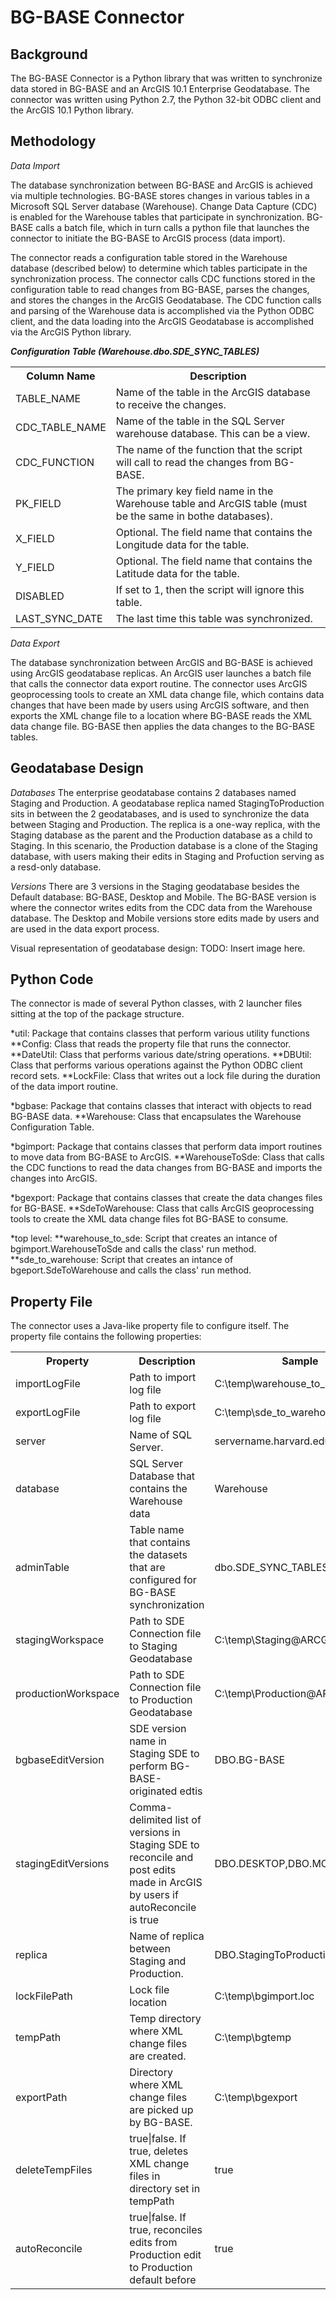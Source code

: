 BG-BASE Connector
================================

Background
----------

The BG-BASE Connector is a Python library that was written to synchronize data stored in BG-BASE and an ArcGIS 10.1 Enterprise Geodatabase.
The connector was written using Python 2.7, the Python 32-bit ODBC client and the ArcGIS 10.1 Python library.

Methodology
-----------

*Data Import*

The database synchronization between BG-BASE and ArcGIS is achieved via multiple technologies. BG-BASE stores changes in various tables in a Microsoft SQL Server database (Warehouse). Change Data Capture (CDC) is enabled for the Warehouse tables that participate in synchronization. BG-BASE calls a batch file, which in turn calls a python file that launches the connector to initiate the BG-BASE to ArcGIS process (data import).

The connector reads a configuration table stored in the Warehouse database (described below) to determine which tables participate in the synchronization process. The connector calls CDC functions stored in the configuration table to read changes from BG-BASE, parses the changes, and stores the changes in the ArcGIS Geodatabase. The CDC function calls and parsing of the Warehouse data is accomplished via the Python ODBC client, and the data loading into the ArcGIS Geodatabase is accomplished via the ArcGIS Python library.

***Configuration Table (Warehouse.dbo.SDE_SYNC_TABLES)***
<table>
	<tr>
		<th>Column Name</th>
		<th>Description</th>
	</tr>
	<tr>
		<td>TABLE_NAME</td>
		<td>Name of the table in the ArcGIS database to receive the changes.</td>
	</tr>
	<tr>
		<td>CDC_TABLE_NAME</td>
		<td>Name of the table in the SQL Server warehouse database.
		This can be a view.</td>
	</tr>
	<tr>
		<td>CDC_FUNCTION</td>
		<td>The name of the function that the script will call to read the changes from BG-BASE.</td>
	</tr>
	<tr>
		<td>PK_FIELD</td>
		<td>The primary key field name in the Warehouse table and ArcGIS table
		(must be the same in bothe databases).</td>
	</tr>
	<tr>
		<td>X_FIELD</td>
		<td>Optional. The field name that contains the Longitude data for the table.</td>
	</tr>
	<tr>
		<td>Y_FIELD</td>
		<td>Optional. The field name that contains the Latitude data for the table.</td>
	</tr>
	<tr>
		<td>DISABLED</td>
		<td>If set to 1, then the script will ignore this table.</td>
	</tr>
	<tr>
		<td>LAST_SYNC_DATE</td>
		<td>The last time this table was synchronized.</td>
	</tr>
</table>

*Data Export*

The database synchronization between ArcGIS and BG-BASE is achieved using ArcGIS geodatabase replicas. An ArcGIS user launches a batch file that calls the connector data export routine. The connector uses ArcGIS geoprocessing tools to create an XML data change file, which contains data changes that have been made by users using ArcGIS software, and then exports the XML change file to a location where BG-BASE reads the XML data change file. BG-BASE then applies the data changes to the BG-BASE tables.

Geodatabase Design
------------------

*Databases*
The enterprise geodatabase contains 2 databases named Staging and Production. A geodatabase replica named StagingToProduction sits in between the 2 geodatabases, and is used to synchronize the data between Staging and Production. The replica is a one-way replica, with the Staging database as the parent and the Production database as a child to Staging. In this scenario, the Production database is a clone of the Staging database, with users making their edits in Staging and Profuction serving as a resd-only database.

*Versions*
There are 3 versions in the Staging geodatabase besides the Default database: BG-BASE, Desktop and Mobile. The BG-BASE version is where the connector writes edits from the CDC data from the Warehouse database. The Desktop and Mobile versions store edits made by users and are used in the data export process.

Visual representation of geodatabase design:
TODO: Insert image here.

Python Code
-----------

The connector is made of several Python classes, with 2 launcher files sitting at the top of the package structure.

*util: Package that contains classes that perform various utility functions
**Config: Class that reads the property file that runs the connector.
**DateUtil: Class that performs various date/string operations.
**DBUtil: Class that performs various operations against the Python ODBC client record sets.
**LockFile: Class that writes out a lock file during the duration of the data import routine.

*bgbase: Package that contains classes that interact with objects to read BG-BASE data.
**Warehouse: Class that encapsulates the Warehouse Configuration Table.

*bgimport: Package that contains classes that perform data import routines to move data from BG-BASE to ArcGIS.
**WarehouseToSde: Class that calls the CDC functions to read the data changes from BG-BASE and imports the changes into ArcGIS.

*bgexport: Package that contains classes that create the data changes files for BG-BASE.
**SdeToWarehouse: Class that calls ArcGIS geoprocessing tools to create the XML data change files fot BG-BASE to consume.

*top level:
**warehouse_to_sde: Script that creates an intance of bgimport.WarehouseToSde and calls the class' run method.
**sde_to_warehouse: Script that creates an intance of bgeport.SdeToWarehouse and calls the class' run method.

Property File
-------------

The connector uses a Java-like property file to configure itself. The property file contains the following properties:

<table>
	<tr>
		<th>Property</th>
		<th>Description</th>
		<th>Sample</th>
	</tr>
	<tr>
		<td>importLogFile</td>
		<td>Path to import log file</td>
		<td>C:\temp\warehouse_to_sde.log</td>
	</tr>
	<tr>
		<td>exportLogFile</td>
		<td>Path to export log file</td>
		<td>C:\temp\sde_to_warehouse.log</td>
	</tr>
	<tr>
		<td>server</td>
		<td>Name of SQL Server.</td>
		<td>servername.harvard.edu</td>
	</tr>
	<tr>
		<td>database</td>
		<td>SQL Server Database that contains the Warehouse data</td>
		<td>Warehouse</td>
	</tr>
	<tr>
		<td>adminTable</td>
		<td>Table name that contains the datasets that are configured for BG-BASE synchronization</td>
		<td>dbo.SDE_SYNC_TABLES</td>
	</tr>
	<tr>
		<td>stagingWorkspace</td>
		<td>Path to SDE Connection file to Staging Geodatabase</td>
		<td>C:\temp\Staging@ARCGIS10.sde</td>
	</tr>
	<tr>
		<td>productionWorkspace</td>
		<td>Path to SDE Connection file to Production Geodatabase</td>
		<td>C:\temp\Production@ARCGIS10.sde</td>
	</tr>
	<tr>
		<td>bgbaseEditVersion</td>
		<td>SDE version name in Staging SDE to perform BG-BASE-originated edtis</td>
		<td>DBO.BG-BASE</td>
	</tr>
	<tr>
		<td>stagingEditVersions</td>
		<td>Comma-delimited list of versions in Staging SDE to reconcile and post edits made in ArcGIS by users if autoReconcile is true</td>
		<td>DBO.DESKTOP,DBO.MOBILE</td>
	</tr>
	<tr>
		<td>replica</td>
		<td>Name of replica between Staging and Production.</td>
		<td>DBO.StagingToProduction</td>
	</tr>
	<tr>
		<td>lockFilePath</td>
		<td>Lock file location</td>
		<td>C:\temp\bgimport.loc</td>
	</tr>
	<tr>
		<td>tempPath</td>
		<td>Temp directory where XML change files are created.</td>
		<td>C:\temp\bgtemp</td>
	</tr>
	<tr>
		<td>exportPath</td>
		<td>Directory where XML change files are picked up by BG-BASE.</td>
		<td>C:\temp\bgexport</td>
	</tr>
	<tr>
		<td>deleteTempFiles</td>
		<td>true|false. If true, deletes XML change files in directory set in tempPath</td>
		<td>true</td>
	</tr>
	<tr>
		<td>autoReconcile</td>
		<td>true|false. If true, reconciles edits from Production edit to Production default before</td>
		<td>true</td>
	</tr>
</table>